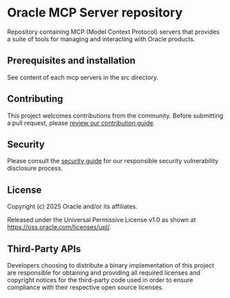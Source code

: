 # Oracle MCP Server repository

Repository containing MCP (Model Context Protocol) servers that provides a suite of tools for managing and interacting with Oracle products.

## Prerequisites and installation

See content of each mcp servers in the src directory.


## Contributing

This project welcomes contributions from the community. Before submitting a pull
request, please [review our contribution guide](./CONTRIBUTING.md).

## Security

Please consult the [security guide](./SECURITY.md) for our responsible security
vulnerability disclosure process.

## License

<!-- The correct copyright notice format for both documentation and software
    is "Copyright (c) [year,] year Oracle and/or its affiliates."
    You must include the year the content was first released (on any platform) and
    the most recent year in which it was revised. -->

Copyright (c) 2025 Oracle and/or its affiliates.

Released under the Universal Permissive License v1.0 as shown at
<https://oss.oracle.com/licenses/upl/>.

## Third-Party APIs
Developers choosing to distribute a binary implementation of this project are responsible for obtaining and providing all required licenses and copyright notices for the third-party code used in order to ensure compliance with their respective open source licenses.

